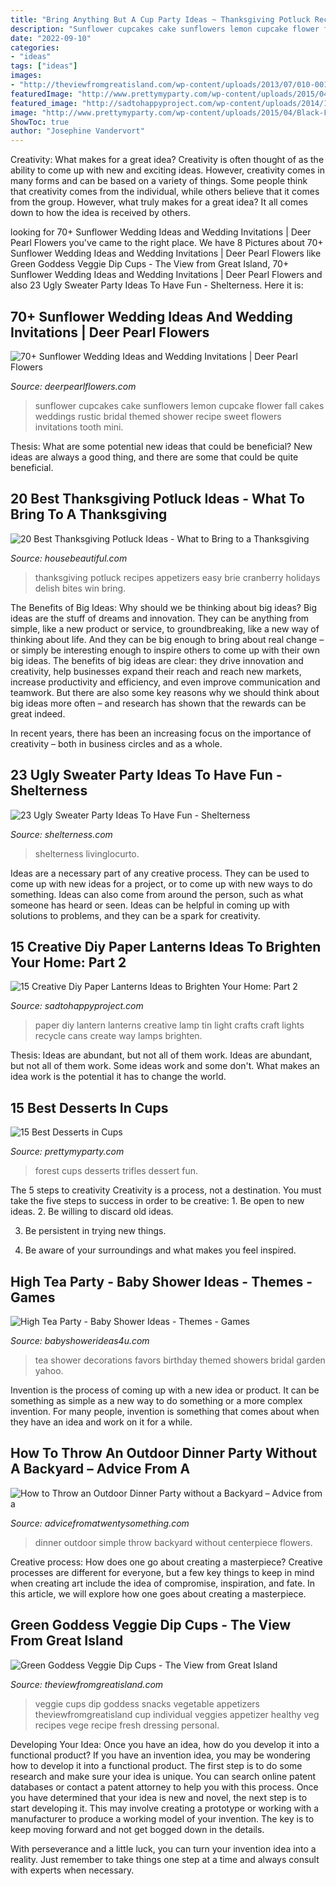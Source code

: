 ```yaml
---
title: "Bring Anything But A Cup Party Ideas ~ Thanksgiving Potluck Recipes Appetizers Easy Brie Cranberry Holidays Delish Bites Win Bring"
description: "Sunflower cupcakes cake sunflowers lemon cupcake flower fall cakes weddings rustic bridal themed shower recipe sweet flowers invitations tooth mini"
date: "2022-09-10"
categories:
- "ideas"
tags: ["ideas"]
images:
- "http://theviewfromgreatisland.com/wp-content/uploads/2013/07/010-001.jpg"
featuredImage: "http://www.prettymyparty.com/wp-content/uploads/2015/04/Black-Forest-Trifles.jpg"
featured_image: "http://sadtohappyproject.com/wp-content/uploads/2014/12/how-to-make-paper-lanterns2.jpg"
image: "http://www.prettymyparty.com/wp-content/uploads/2015/04/Black-Forest-Trifles.jpg"
ShowToc: true
author: "Josephine Vandervort"
---
```



Creativity: What makes for a great idea?
Creativity is often thought of as the ability to come up with new and exciting ideas. However, creativity comes in many forms and can be based on a variety of things. Some people think that creativity comes from the individual, while others believe that it comes from the group. However, what truly makes for a great idea? It all comes down to how the idea is received by others.

	

		
looking for 70+ Sunflower Wedding Ideas and Wedding Invitations | Deer Pearl Flowers you've came to the right place. We have 8 Pictures about 70+ Sunflower Wedding Ideas and Wedding Invitations | Deer Pearl Flowers like Green Goddess Veggie Dip Cups - The View from Great Island, 70+ Sunflower Wedding Ideas and Wedding Invitations | Deer Pearl Flowers and also 23 Ugly Sweater Party Ideas To Have Fun - Shelterness. Here it is:
		
    
## 70+ Sunflower Wedding Ideas And Wedding Invitations | Deer Pearl Flowers

<img loading=lazy src="http://www.deerpearlflowers.com/wp-content/uploads/2015/05/Sunflower-Cupcakes-for-Rustic-Fall-Weddings.jpg" onerror="this.onerror=null;this.src='https://tse4.mm.bing.net/th?id=OIP.6Hfr6uSp3qRxWT-H1_whTwHaKZ&amp;pid=15.1';" alt="70+ Sunflower Wedding Ideas and Wedding Invitations | Deer Pearl Flowers">

_Source: deerpearlflowers.com_

>sunflower cupcakes cake sunflowers lemon cupcake flower fall cakes weddings rustic bridal themed shower recipe sweet flowers invitations tooth mini. 

	

Thesis: What are some potential new ideas that could be beneficial?
New ideas are always a good thing, and there are some that could be quite beneficial.

    
## 20 Best Thanksgiving Potluck Ideas - What To Bring To A Thanksgiving

<img loading=lazy src="https://hips.hearstapps.com/hmg-prod.s3.amazonaws.com/images/delish-cranberry-brie-bites-vertical-2-1540486092.jpg?crop=1xw:1xh;center,top&amp;resize=480:*" onerror="this.onerror=null;this.src='https://tse3.mm.bing.net/th?id=OIP.l0hLMrPYCgquZCvQu20XAQHaLH&amp;pid=15.1';" alt="20 Best Thanksgiving Potluck Ideas - What to Bring to a Thanksgiving">

_Source: housebeautiful.com_

>thanksgiving potluck recipes appetizers easy brie cranberry holidays delish bites win bring. 

	

The Benefits of Big Ideas: Why should we be thinking about big ideas?
Big ideas are the stuff of dreams and innovation. They can be anything from simple, like a new product or service, to groundbreaking, like a new way of thinking about life. And they can be big enough to bring about real change – or simply be interesting enough to inspire others to come up with their own big ideas.
The benefits of big ideas are clear: they drive innovation and creativity, help businesses expand their reach and reach new markets, increase productivity and efficiency, and even improve communication and teamwork. But there are also some key reasons why we should think about big ideas more often – and research has shown that the rewards can be great indeed.

In recent years, there has been an increasing focus on the importance of creativity – both in business circles and as a whole.

    
## 23 Ugly Sweater Party Ideas To Have Fun - Shelterness

<img loading=lazy src="https://i.shelterness.com/2016/12/09-hang-green-and-red-ornaments-over-the-table.jpg" onerror="this.onerror=null;this.src='https://tse1.mm.bing.net/th?id=OIP.hogpJN-oRAazUBWnHNmhsQHaLI&amp;pid=15.1';" alt="23 Ugly Sweater Party Ideas To Have Fun - Shelterness">

_Source: shelterness.com_

>shelterness livinglocurto. 

	

Ideas are a necessary part of any creative process. They can be used to come up with new ideas for a project, or to come up with new ways to do something. Ideas can also come from around the person, such as what someone has heard or seen. Ideas can be helpful in coming up with solutions to problems, and they can be a spark for creativity.

    
## 15 Creative Diy Paper Lanterns Ideas To Brighten Your Home: Part 2

<img loading=lazy src="http://sadtohappyproject.com/wp-content/uploads/2014/12/how-to-make-paper-lanterns2.jpg" onerror="this.onerror=null;this.src='https://tse2.mm.bing.net/th?id=OIP.0A3cydwM52-tC6sXzn2p7QHaJ4&amp;pid=15.1';" alt="15 Creative Diy Paper Lanterns Ideas to Brighten Your Home: Part 2">

_Source: sadtohappyproject.com_

>paper diy lantern lanterns creative lamp tin light crafts craft lights recycle cans create way lamps brighten. 

	

Thesis: Ideas are abundant, but not all of them work.
Ideas are abundant, but not all of them work. Some ideas work and some don't. What makes an idea work is the potential it has to change the world.

    
## 15 Best Desserts In Cups

<img loading=lazy src="http://www.prettymyparty.com/wp-content/uploads/2015/04/Black-Forest-Trifles.jpg" onerror="this.onerror=null;this.src='https://tse3.mm.bing.net/th?id=OIP.fvMROMdKjQI-pSbq15zdNAHaLG&amp;pid=15.1';" alt="15 Best Desserts in Cups">

_Source: prettymyparty.com_

>forest cups desserts trifles dessert fun. 

	

The 5 steps to creativity
Creativity is a process, not a destination. You must take the five steps to success in order to be creative: 1. Be open to new ideas.
2. Be willing to discard old ideas.

3. Be persistent in trying new things.

4. Be aware of your surroundings and what makes you feel inspired.


    
## High Tea Party - Baby Shower Ideas - Themes - Games

<img loading=lazy src="http://www.babyshowerideas4u.com/wp-content/uploads/2014/01/401666_499564446741436_1063851411_n.jpg" onerror="this.onerror=null;this.src='https://tse2.mm.bing.net/th?id=OIP.7QIQYOvF4OWTzP3dbOCPcQHaFj&amp;pid=15.1';" alt="High Tea Party - Baby Shower Ideas - Themes - Games">

_Source: babyshowerideas4u.com_

>tea shower decorations favors birthday themed showers bridal garden yahoo. 

	

Invention is the process of coming up with a new idea or product. It can be something as simple as a new way to do something or a more complex invention. For many people, invention is something that comes about when they have an idea and work on it for a while.

    
## How To Throw An Outdoor Dinner Party Without A Backyard – Advice From A

<img loading=lazy src="http://advicefromatwentysomething.com/wp-content/uploads/2016/06/Chinet4-Advicefroma20.jpg" onerror="this.onerror=null;this.src='https://tse1.mm.bing.net/th?id=OIP.0OJ2D15p8qzIOpYX9rzllwHaLH&amp;pid=15.1';" alt="How to Throw an Outdoor Dinner Party without a Backyard – Advice from a">

_Source: advicefromatwentysomething.com_

>dinner outdoor simple throw backyard without centerpiece flowers. 

	

Creative process: How does one go about creating a masterpiece?
Creative processes are different for everyone, but a few key things to keep in mind when creating art include the idea of compromise, inspiration, and fate. In this article, we will explore how one goes about creating a masterpiece.

    
## Green Goddess Veggie Dip Cups - The View From Great Island

<img loading=lazy src="http://theviewfromgreatisland.com/wp-content/uploads/2013/07/010-001.jpg" onerror="this.onerror=null;this.src='https://tse2.mm.bing.net/th?id=OIP.NMcbwRbEYTKUEprZXx_f1AHaE8&amp;pid=15.1';" alt="Green Goddess Veggie Dip Cups - The View from Great Island">

_Source: theviewfromgreatisland.com_

>veggie cups dip goddess snacks vegetable appetizers theviewfromgreatisland cup individual veggies appetizer healthy veg recipes vege recipe fresh dressing personal. 

	

Developing Your Idea: Once you have an idea, how do you develop it into a functional product?
If you have an invention idea, you may be wondering how to develop it into a functional product. The first step is to do some research and make sure your idea is unique. You can search online patent databases or contact a patent attorney to help you with this process.
Once you have determined that your idea is new and novel, the next step is to start developing it. This may involve creating a prototype or working with a manufacturer to produce a working model of your invention. The key is to keep moving forward and not get bogged down in the details.

With perseverance and a little luck, you can turn your invention idea into a reality. Just remember to take things one step at a time and always consult with experts when necessary.

